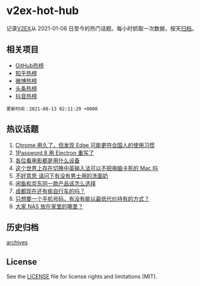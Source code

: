 # v2ex-hot-hub

 记录[V2EX](https://www.v2ex.com/)从 2021-01-06 日至今的热门话题。每小时抓取一次数据，按天[归档](archives)。
 
 ## 相关项目

- [GitHub热榜](https://github.com/lonnyzhang423/github-hot-hub)
- [知乎热榜](https://github.com/lonnyzhang423/zhihu-hot-hub)
- [微博热榜](https://github.com/lonnyzhang423/weibo-hot-hub)
- [头条热榜](https://github.com/lonnyzhang423/toutiao-hot-hub)
- [抖音热榜](https://github.com/lonnyzhang423/douyin-hot-hub)


 `更新时间：2021-08-13 02:11:29 +0800`

## 热议话题

1. [Chrome 用久了，但发现 Edge 可能更符合国人的使用习惯](https://www.v2ex.com/t/795225)
1. [1Password 8 用 Electron 重写了](https://www.v2ex.com/t/795282)
1. [各位看电影都是用什么设备](https://www.v2ex.com/t/795228)
1. [这个世界上存在切换中英输入法可以不把电脑卡死的 Mac 吗](https://www.v2ex.com/t/795259)
1. [不好意思 请问下有没有男士用的洗面奶](https://www.v2ex.com/t/795353)
1. [闲鱼和京东同一款产品该怎么选择](https://www.v2ex.com/t/795283)
1. [成都现在还有偷自行车的吗？](https://www.v2ex.com/t/795295)
1. [只想要一个手机号码，有没有能以最低代价持有的方式？](https://www.v2ex.com/t/795272)
1. [大家 NAS 放在家里的哪里？](https://www.v2ex.com/t/795387)

## 历史归档

[archives](archives)

## License

See the [LICENSE](LICENSE) file for license rights and limitations (MIT).
